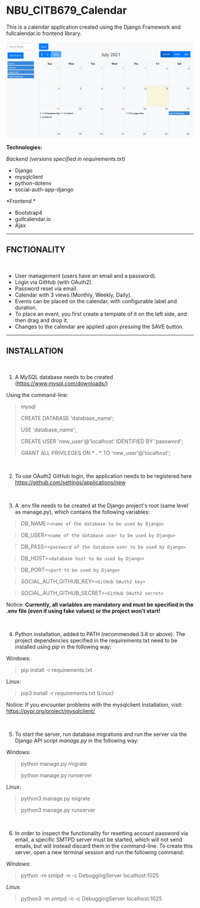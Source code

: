 # NBU_CITB679_Calendar

This is a calendar application created using the Django Framework and fullcalendar.io frontend library.

![calendar image](preview.png)

**Technologies:** 

*Backend (versions specified in requirements.txt)*
* Django
* mysqlclient
* python-dotenv
* social-auth-app-django

*Frontend *
* Bootstrap4
* gullcalendar.io
* Ajax

---

## FNCTIONALITY

<br>

* User management (users have an email and a password).
* Login via GitHub (with OAuth2).
* Password reset via email.
* Calendar with 3 views (Monthly, Weekly, Daily).
* Events can be placed on the calendar, with configurable label and duration.
* To place an event, you first create a template of it on the left side, and then drag and drop it.
* Changes to the calendar are applied upon pressing the SAVE button. 

---

## INSTALLATION 

<br>

1) A MySQL database needs to be created (https://www.mysql.com/downloads/)

Using the command-line:

> mysql
> 
> CREATE DATABASE 'database_name';
> 
> USE 'database_name';
> 
> CREATE USER 'new_user'@'localhost' IDENTIFIED BY 'password';
> 
> GRANT ALL PRIVILEGES ON * . * TO 'new_user'@'localhost';

<br>

2) To use OAuth2 GitHub login, the application needs to be registered here https://github.com/settings/applications/new

<br>

3) A .env file needs to be created at the Django project's root (same level as manage.py), which contains the following variables:

>DB_NAME=`<name of the database to be used by Django>`

>DB_USER=`<name of the database user to be used by Django>`

>DB_PASS=`<password of the database user to be used by Django>`

>DB_HOST=`<database host to be used by Django>`

>DB_PORT=`<port to be used by Django>`

>SOCIAL_AUTH_GITHUB_KEY=`<GitHub OAuth2 key>`

>SOCIAL_AUTH_GITHUB_SECRET=`<GitHub OAuth2 secret>`

Notice: **Currently, all variables are mandatory and must be specified in the .env file (even if using fake values) or the project won't start!**

<br>

4) Python installation, added to PATH (recommended 3.8 or above). The project dependencies specified in the requirements.txt need to be installed using *pip* in the following way:

Windows:
> pip install -r requirements.txt

Linux:
> pip3 install -r requirements.txt (Linux)

Notice: If you encounter problems with the mysqlclient installation, visit: https://pypi.org/project/mysqlclient/

<br>

5) To start the server, run database migrations and run the server via the Django API script *manage.py* in the following way:

Windows:
> python manage.py migrate
> 
> python manage.py runserver

Linux:
> python3 manage.py migrate
> 
> python3 manage.py runserver

<br>

6) In order to inspect the functionality for resetting account password via email, a specific SMTPD server must be started, which will not send emails, but will instead discard them in the command-line. To create this server, open a new terminal session and run the following command:

*Windows*:
> python -m smtpd -n -c DebuggingServer localhost:1025

*Linux*:
> python3 -m smtpd -n -c DebuggingServer localhost:1025